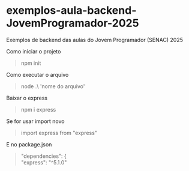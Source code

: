 # exemplos-aula-backend-JovemProgramador-2025
Exemplos de backend das aulas do Jovem Programador (SENAC) 2025

Como iniciar o projeto

> npm init

Como executar o arquivo

> node .\ 'nome do arquivo'

Baixar o express

> npm i express

Se for usar import novo

> import express from "express"

E no package.json

>"dependencies": {  
>"express": "^5.1.0"